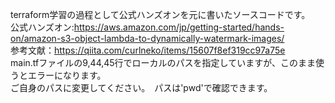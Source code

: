 terraform学習の過程として公式ハンズオンを元に書いたソースコードです。   
公式ハンズオン:https://aws.amazon.com/jp/getting-started/hands-on/amazon-s3-object-lambda-to-dynamically-watermark-images/  
参考文献：https://qiita.com/curlneko/items/15607f8ef319cc97a75e  
main.tfファイルの9,44,45行でローカルのパスを指定していますが、このまま使うとエラーになります。  
ご自身のパスに変更してください。　パスは'pwd'で確認できます。
